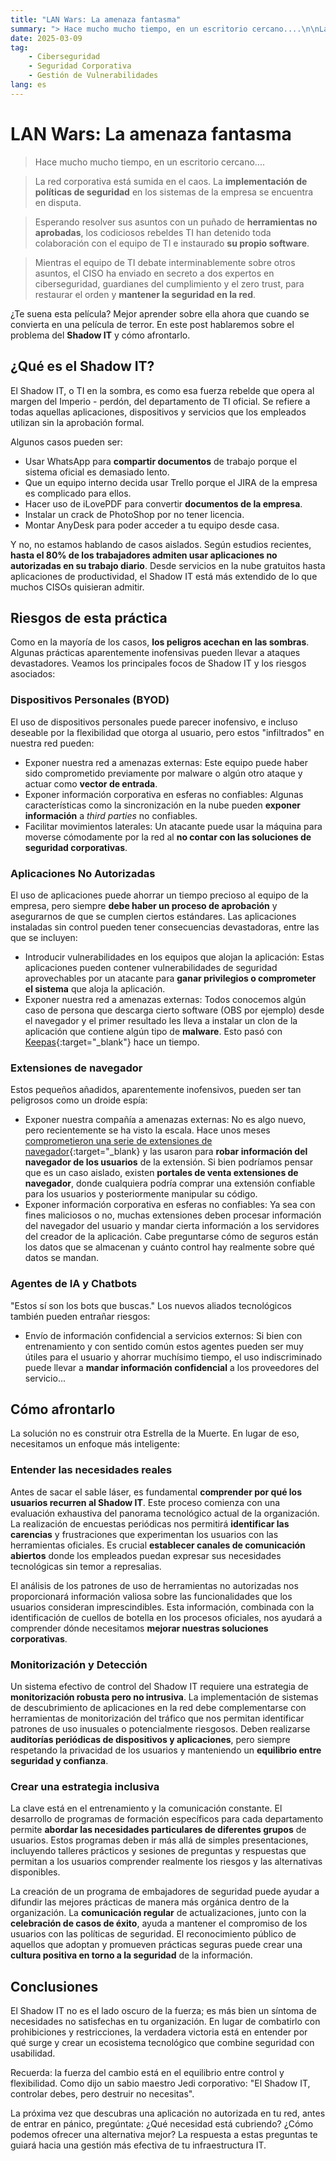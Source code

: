 ```yaml
---
title: "LAN Wars: La amenaza fantasma"
summary: "> Hace mucho mucho tiempo, en un escritorio cercano....\n\nLa red corporativa está sumida en el caos. La **implementación de políticas de seguridad** en los sistemas de la empresa se encuentra en disputa.\n\nEsperando resolver sus asuntos con un puñado de **herramientas no aprobadas**, los codiciosos rebeldes TI han detenido toda colaboración con el equipo de TI e instaurado **su propio software**.\n\nMientras el equipo de TI debate interminablemente sobre otros asuntos, el CISO ha enviado en secreto a dos expertos en ciberseguridad, guardianes del cumplimiento y el zero trust, para restaurar el orden y **mantener la seguridad en la red**.$¿Te suena esta película? Mejor aprender sobre ella ahora que cuando se convierta en una película de terror. En este post hablaremos sobre el problema del **Shadow IT** y cómo afrontarlo."
date: 2025-03-09
tag:
    - Ciberseguridad
    - Seguridad Corporativa
    - Gestión de Vulnerabilidades
lang: es
---
```


# LAN Wars: La amenaza fantasma

> Hace mucho mucho tiempo, en un escritorio cercano....

> La red corporativa está sumida en el caos. La **implementación de políticas de seguridad** en los sistemas de la empresa se encuentra en disputa.

> Esperando resolver sus asuntos con un puñado de **herramientas no aprobadas**, los codiciosos rebeldes TI han detenido toda colaboración con el equipo de TI e instaurado **su propio software**.

> Mientras el equipo de TI debate interminablemente sobre otros asuntos, el CISO ha enviado en secreto a dos expertos en ciberseguridad, guardianes del cumplimiento y el zero trust, para restaurar el orden y **mantener la seguridad en la red**.

¿Te suena esta película? Mejor aprender sobre ella ahora que cuando se convierta en una película de terror. En este post hablaremos sobre el problema del **Shadow IT** y cómo afrontarlo.   

<!-- more -->

## ¿Qué es el Shadow IT?

El Shadow IT, o TI en la sombra, es como esa fuerza rebelde que opera al margen del Imperio - perdón, del departamento de TI oficial. Se refiere a todas aquellas aplicaciones, dispositivos y servicios que los empleados utilizan sin la aprobación formal.

Algunos casos pueden ser: 

*   Usar WhatsApp para **compartir documentos** de trabajo porque el sistema oficial es demasiado lento.
*   Que un equipo interno decida usar Trello porque el JIRA de la empresa es complicado para ellos.
*   Hacer uso de iLovePDF para convertir **documentos de la empresa**.
*   Instalar un crack de PhotoShop por no tener licencia.
*   Montar AnyDesk para poder acceder a tu equipo desde casa.

Y no, no estamos hablando de casos aislados. Según estudios recientes, **hasta el 80% de los trabajadores admiten usar aplicaciones no autorizadas en su trabajo diario**. Desde servicios en la nube gratuitos hasta aplicaciones de productividad, el Shadow IT está más extendido de lo que muchos CISOs quisieran admitir.

## Riesgos de esta práctica

Como en la mayoría de los casos, **los peligros acechan en las sombras**. Algunas prácticas aparentemente inofensivas pueden llevar a ataques devastadores. Veamos los principales focos de Shadow IT y los riesgos asociados:

### Dispositivos Personales (BYOD)

El uso de dispositivos personales puede parecer inofensivo, e incluso deseable por la flexibilidad que otorga al usuario, pero estos "infiltrados" en nuestra red pueden:

*   Exponer nuestra red a amenazas externas: Este equipo puede haber sido comprometido previamente por malware o algún otro ataque y actuar como **vector de entrada**.
*   Exponer información corporativa en esferas no confiables: Algunas características como la sincronización en la nube pueden **exponer información** a *third parties* no confiables.
*   Facilitar movimientos laterales: Un atacante puede usar la máquina para moverse cómodamente por la red al **no contar con las soluciones de seguridad corporativas**. 

### Aplicaciones No Autorizadas

El uso de aplicaciones puede ahorrar un tiempo precioso al equipo de la empresa, pero siempre **debe haber un proceso de aprobación** y asegurarnos de que se cumplen ciertos estándares. Las aplicaciones instaladas sin control pueden tener consecuencias devastadoras, entre las que se incluyen:

*   Introducir vulnerabilidades en los equipos que alojan la aplicación: Estas aplicaciones pueden contener vulnerabilidades de seguridad aprovechables por un atacante para **ganar privilegios o comprometer el sistema** que aloja la aplicación.
*   Exponer nuestra red a amenazas externas: Todos conocemos algún caso de persona que descarga cierto software (OBS por ejemplo) desde el navegador y el primer resultado les lleva a instalar un clon de la aplicación que contiene algún tipo de **malware**. Esto pasó con [Keepas](https://enhacke.com/blog/sitio-falso-de-keepass-difunde-malware-usando-google-ads-65328d1c10475){:target="_blank"} hace un tiempo. 

### Extensiones de navegador

Estos pequeños añadidos, aparentemente inofensivos, pueden ser tan peligrosos como un droide espía:

*   Exponer nuestra compañía a amenazas externas: No es algo nuevo, pero recientemente se ha visto la escala. Hace unos meses [comprometieron una serie de extensiones de navegador](https://www.malwarebytes.com/blog/news/2025/01/google-chrome-ai-extensions-deliver-info-stealing-malware-in-broad-attack){:target="_blank} y las usaron para **robar información del navegador de los usuarios** de la extensión. Si bien podríamos pensar que es un caso aislado, existen **portales de venta extensiones de navegador**, donde cualquiera podría comprar una extensión confiable para los usuarios y posteriormente manipular su código.
*   Exponer información corporativa en esferas no confiables: Ya sea con fines maliciosos o no, muchas extensiones deben procesar información del navegador del usuario y mandar cierta información a los servidores del creador de la aplicación. Cabe preguntarse cómo de seguros están los datos que se almacenan y cuánto control hay realmente sobre qué datos se mandan.

### Agentes de IA y Chatbots

"Estos sí son los bots que buscas." Los nuevos aliados tecnológicos también pueden entrañar riesgos:

*   Envío de información confidencial a servicios externos: Si bien con entrenamiento y con sentido común estos agentes pueden ser muy útiles para el usuario y ahorrar muchísimo tiempo, el uso indiscriminado puede llevar a **mandar información confidencial** a los proveedores del servicio...

## Cómo afrontarlo

La solución no es construir otra Estrella de la Muerte. En lugar de eso, necesitamos un enfoque más inteligente:

### Entender las necesidades reales

Antes de sacar el sable láser, es fundamental **comprender por qué los usuarios recurren al Shadow IT**. Este proceso comienza con una evaluación exhaustiva del panorama tecnológico actual de la organización. La realización de encuestas periódicas nos permitirá **identificar las carencias** y frustraciones que experimentan los usuarios con las herramientas oficiales. Es crucial **establecer canales de comunicación abiertos** donde los empleados puedan expresar sus necesidades tecnológicas sin temor a represalias.

El análisis de los patrones de uso de herramientas no autorizadas nos proporcionará información valiosa sobre las funcionalidades que los usuarios consideran imprescindibles. Esta información, combinada con la identificación de cuellos de botella en los procesos oficiales, nos ayudará a comprender dónde necesitamos **mejorar nuestras soluciones corporativas**.

### Monitorización y Detección

Un sistema efectivo de control del Shadow IT requiere una estrategia de **monitorización robusta pero no intrusiva**. La implementación de sistemas de descubrimiento de aplicaciones en la red debe complementarse con herramientas de monitorización del tráfico que nos permitan identificar patrones de uso inusuales o potencialmente riesgosos. Deben realizarse **auditorías periódicas de dispositivos y aplicaciones**, pero siempre respetando la privacidad de los usuarios y manteniendo un **equilibrio entre seguridad y confianza**.

### Crear una estrategia inclusiva

La clave está en el entrenamiento y la comunicación constante. El desarrollo de programas de formación específicos para cada departamento permite **abordar las necesidades particulares de diferentes grupos** de usuarios. Estos programas deben ir más allá de simples presentaciones, incluyendo talleres prácticos y sesiones de preguntas y respuestas que permitan a los usuarios comprender realmente los riesgos y las alternativas disponibles.

La creación de un programa de embajadores de seguridad puede ayudar a difundir las mejores prácticas de manera más orgánica dentro de la organización. La **comunicación regular** de actualizaciones, junto con la **celebración de casos de éxito**, ayuda a mantener el compromiso de los usuarios con las políticas de seguridad. El reconocimiento público de aquellos que adoptan y promueven prácticas seguras puede crear una **cultura positiva en torno a la seguridad** de la información.

## Conclusiones

El Shadow IT no es el lado oscuro de la fuerza; es más bien un síntoma de necesidades no satisfechas en tu organización. En lugar de combatirlo con prohibiciones y restricciones, la verdadera victoria está en entender por qué surge y crear un ecosistema tecnológico que combine seguridad con usabilidad.

Recuerda: la fuerza del cambio está en el equilibrio entre control y flexibilidad. Como dijo un sabio maestro Jedi corporativo: "El Shadow IT, controlar debes, pero destruir no necesitas".

La próxima vez que descubras una aplicación no autorizada en tu red, antes de entrar en pánico, pregúntate: ¿Qué necesidad está cubriendo? ¿Cómo podemos ofrecer una alternativa mejor? La respuesta a estas preguntas te guiará hacia una gestión más efectiva de tu infraestructura IT.
